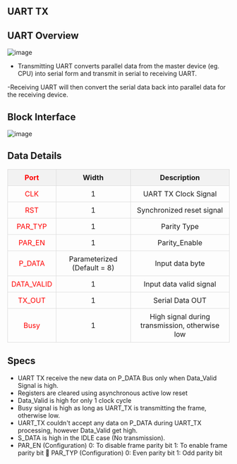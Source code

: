 ## UART TX 

## UART Overview
![image](https://github.com/faatthy/UART-TX/assets/110846097/afb5d129-3b0c-4a2a-be42-3dcfd84c8523)
 - Transmitting UART converts parallel data from the master device (eg. 
CPU) into serial form and transmit in serial to receiving UART.
 
-Receiving UART will then convert the serial data back into parallel data 
for the receiving device.

## Block Interface
![image](https://github.com/faatthy/UART-TX/assets/110846097/18bba60c-6c5e-4c50-bdaa-cb81eab8bbf5)

## Data Details
<!DOCTYPE html>
<html lang="en">
<head>
    <meta charset="UTF-8">
    <meta name="viewport" content="width=device-width, initial-scale=1.0">
    <title>UART Table</title>
    <style>
        table {
            width: 100%;
            border-collapse: collapse;
        }
        th, td {
            border: 1px solid #ddd;
            padding: 8px;
            text-align: center;
        }
        th {
            background-color: #f2f2f2;
            font-weight: bold;
        }
        th:first-child, td:first-child {
            color: red;
        }
    </style>
</head>
<body>
    <table>
        <tr>
            <th>Port</th>
            <th>Width</th>
            <th>Description</th>
        </tr>
        <tr>
            <td>CLK</td>
            <td>1</td>
            <td>UART TX Clock Signal</td>
        </tr>
        <tr>
            <td>RST</td>
            <td>1</td>
            <td>Synchronized reset signal</td>
        </tr>
        <tr>
            <td>PAR_TYP</td>
            <td>1</td>
            <td>Parity Type</td>
        </tr>
        <tr>
            <td>PAR_EN</td>
            <td>1</td>
            <td>Parity_Enable</td>
        </tr>
        <tr>
            <td>P_DATA</td>
            <td>Parameterized (Default = 8)</td>
            <td>Input data byte</td>
        </tr>
        <tr>
            <td>DATA_VALID</td>
            <td>1</td>
            <td>Input data valid signal</td>
        </tr>
        <tr>
            <td>TX_OUT</td>
            <td>1</td>
            <td>Serial Data OUT</td>
        </tr>
        <tr>
            <td>Busy</td>
            <td>1</td>
            <td>High signal during transmission, otherwise low</td>
        </tr>
    </table>
</body>
</html>

## Specs
- UART TX receive the new data on P_DATA Bus only when 
Data_Valid Signal is high.  
- Registers are cleared using asynchronous active low reset 
- Data_Valid is high for only 1 clock cycle 
- Busy signal is high as long as UART_TX is transmitting the frame, 
otherwise low. 
- UART_TX couldn't accept any data on P_DATA during UART_TX 
processing, however Data_Valid get high. 
- S_DATA is high in the IDLE case (No transmission). 
- PAR_EN (Configuration) 
0: To disable frame parity bit 
1: To enable frame parity bit 
 PAR_TYP (Configuration) 
0: Even parity bit 
1: Odd parity bit 
